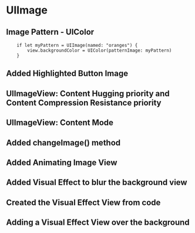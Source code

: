 # UIImage

## Image Pattern - UIColor

        if let myPattern = UIImage(named: "oranges") {
            view.backgroundColor = UIColor(patternImage: myPattern)
        }

## Added Highlighted Button Image

## UIImageView: Content Hugging priority and Content Compression Resistance priority

## UIImageView: Content Mode

## Added changeImage() method

## Added Animating Image View

## Added Visual Effect to blur the background view

## Created the Visual Effect View from code

## Adding a Visual Effect View over the background
